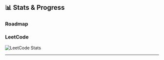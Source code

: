 ## 📊 Stats & Progress

### Roadmap

### LeetCode
![LeetCode Stats](https://leetcode-badge-sage.vercel.app/badge/wodgenzi_?theme=neutral)

---
